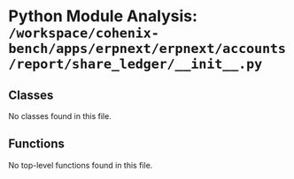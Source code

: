 # Python Module Analysis: `/workspace/cohenix-bench/apps/erpnext/erpnext/accounts/report/share_ledger/__init__.py`

## Classes

No classes found in this file.


## Functions

No top-level functions found in this file.
